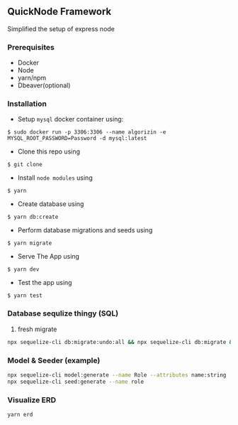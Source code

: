 ## QuickNode Framework

Simplified the setup of express node

### Prerequisites
- Docker
- Node
- yarn/npm
- Dbeaver(optional)
### Installation
- Setup `mysql` docker container using:
```
$ sudo docker run -p 3306:3306 --name algorizin -e MYSQL_ROOT_PASSWORD=Password -d mysql:latest
```


- Clone this repo using

```
$ git clone
```

- Install `node modules` using

```
$ yarn
```

- Create database using

```
$ yarn db:create
```

- Perform database migrations and seeds using

```
$ yarn migrate
```

- Serve The App using

```
$ yarn dev
```
- Test the app using
```
$ yarn test
```


### Database sequlize thingy (SQL)

1. fresh migrate

```zsh
npx sequelize-cli db:migrate:undo:all && npx sequelize-cli db:migrate && npx sequelize-cli db:seed:all
```

### Model & Seeder (example)

```zsh
npx sequelize-cli model:generate --name Role --attributes name:string
npx sequelize-cli seed:generate --name role
```

### Visualize ERD

```zsh
yarn erd
```
